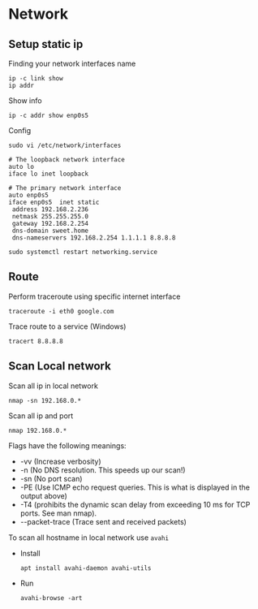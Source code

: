 # Network

## Setup static ip

Finding your network interfaces name
```
ip -c link show
ip addr
```
Show info
```
ip -c addr show enp0s5
```

Config
```
sudo vi /etc/network/interfaces
```
```
# The loopback network interface
auto lo
iface lo inet loopback

# The primary network interface
auto enp0s5
iface enp0s5  inet static
 address 192.168.2.236
 netmask 255.255.255.0
 gateway 192.168.2.254
 dns-domain sweet.home
 dns-nameservers 192.168.2.254 1.1.1.1 8.8.8.8
```
```
sudo systemctl restart networking.service
```

## Route
  
Perform traceroute using specific internet interface

    traceroute -i eth0 google.com
Trace route to a service (Windows)

    tracert 8.8.8.8
## Scan Local network

Scan all ip in local network

    nmap -sn 192.168.0.*

Scan all ip and port

    nmap 192.168.0.*

Flags have the following meanings:
- -vv (Increase verbosity)
- -n (No DNS resolution. This speeds up our scan!)
- -sn (No port scan)
- -PE (Use ICMP echo request queries. This is what is displayed in the output above)
- -T4 (prohibits the dynamic scan delay from exceeding 10 ms for TCP ports. See man nmap).
- --packet-trace (Trace sent and received packets)

To scan all hostname in local network use `avahi`

- Install

      apt install avahi-daemon avahi-utils

- Run

      avahi-browse -art